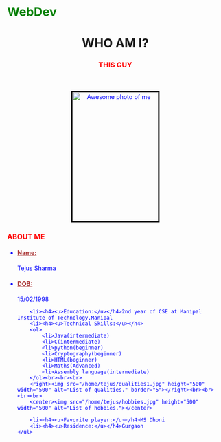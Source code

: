 # WebDev
<!DOCTYPE HTML>
<html>
<head>
<style>
body{
	color:blue;
}
h1{
	color:green;
}
h3{
	color:red;
}
h4{
	color:brown;
}
img{
	border-style:solid;
	border-color:black;
}
</style>
<title>Its all about ME!!!</title>
</head>
<body background="/home/tejus/cv1.jpg">
<center><h1><a name="Photo">WHO AM I?</a></h1></center>
<center><h3 id="picture">THIS GUY</h3></center><br><br>
<center><img src="/home/tejus/FullSizeRender (3).jpg" alt="Awesome photo of me" width="200" height="300" border="3"></center>
<h3 id="Resume">ABOUT ME</h3>
	<ul>
		<li><h4><u>Name:</u></h4>Tejus Sharma
 		<li><h4><u>DOB:</u></h4>15/02/1998
		
		<li><h4><u>Education:</u></h4>2nd year of CSE at Manipal Institute of Technology,Manipal
		<li><h4><u>Technical Skills:</u></h4>
		<ol>
			<li>Java(intermediate)
			<li>C(intermediate)
			<li>python(beginner)
			<li>Cryptography(beginner)
			<li>HTML(beginner)
			<li>Maths(Advanced)
			<li>Assembly language(intermediate)
		</ol><br><br><br>
		<right><img src="/home/tejus/qualities1.jpg" height="500" width="500" alt="List of qualities." border="5"></right><br><br><br><br>
		<center><img src="/home/tejus/hobbies.jpg" height="500" width="500" alt="List of hobbies."></center>
		
		<li><h4><u>Favorite player:</u></h4>MS Dhoni
		<li><h4><u>Residence:</u></h4>Gurgaon
	</ul>
</body>
</html>
